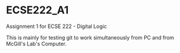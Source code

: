 # ECSE222_A1
Assignment 1 for ECSE 222 - Digital Logic 

This is mainly for testing git to work simultaneously from PC and from McGill's Lab's Computer.

